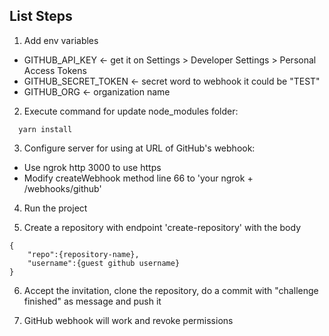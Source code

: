 ## List Steps

1. Add env variables

- GITHUB_API_KEY <- get it on Settings > Developer Settings > Personal Access Tokens
- GITHUB_SECRET_TOKEN <- secret word to webhook it could be "TEST"
- GITHUB_ORG <- organization name

2. Execute command for update node_modules folder:

```
  yarn install
```

3. Configure server for using at URL of GitHub's webhook:

- Use ngrok http 3000 to use https
- Modify createWebhook method line 66 to 'your ngrok + /webhooks/github'

4. Run the project

5. Create a repository with endpoint 'create-repository' with the body

```
{
	"repo":{repository-name},
	"username":{guest github username}
}
```

6. Accept the invitation, clone the repository, do a commit with "challenge finished" as message and push it

7. GitHub webhook will work and revoke permissions
